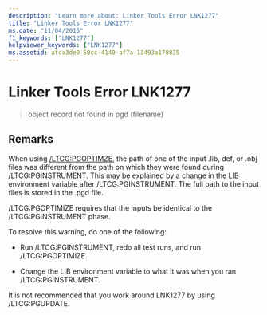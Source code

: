 ```yaml
---
description: "Learn more about: Linker Tools Error LNK1277"
title: "Linker Tools Error LNK1277"
ms.date: "11/04/2016"
f1_keywords: ["LNK1277"]
helpviewer_keywords: ["LNK1277"]
ms.assetid: afca3de0-50cc-4140-af7a-13493a170835
---
```

# Linker Tools Error LNK1277

> object record not found in pgd (filename)

## Remarks

When using [/LTCG:PGOPTIMZE](../../build/reference/ltcg-link-time-code-generation.md), the path of one of the input .lib, def, or .obj files was different from the path on which they were found during /LTCG:PGINSTRUMENT. This may be explained by a change in the LIB environment variable after /LTCG:PGINSTRUMENT. The full path to the input files is stored in the .pgd file.

/LTCG:PGOPTIMIZE requires that the inputs be identical to the /LTCG:PGINSTRUMENT phase.

To resolve this warning, do one of the following:

- Run /LTCG:PGINSTRUMENT, redo all test runs, and run /LTCG:PGOPTIMIZE.

- Change the LIB environment variable to what it was when you ran /LTCG:PGINSTRUMENT.

It is not recommended that you work around LNK1277 by using /LTCG:PGUPDATE.
